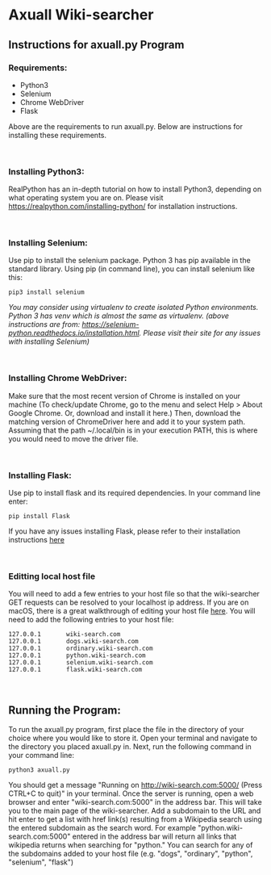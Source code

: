# **Axuall Wiki-searcher**

## **Instructions for axuall.py Program**

### Requirements:  

- Python3  
- Selenium  
- Chrome WebDriver  
- Flask  

Above are the requirements to run axuall.py. Below are instructions for installing these requirements. 

<br>

### Installing Python3:  
RealPython has an in-depth tutorial on how to install Python3, depending on what operating system you are on. Please visit https://realpython.com/installing-python/ for installation instructions.

<br>

### Installing Selenium:  
Use pip to install the selenium package. Python 3 has pip available in the standard library. Using pip (in command line), you can install selenium like this:  
```
pip3 install selenium
```

*You may consider using virtualenv to create isolated Python environments. Python 3 has venv which is almost the same as virtualenv.
(above instructions are from: https://selenium-python.readthedocs.io/installation.html. Please visit their site for any issues with installing Selenium)*

<br>

### Installing Chrome WebDriver:  
Make sure that the most recent version of Chrome is installed on your machine (To check/update Chrome, go to the menu and select Help > About Google Chrome. Or, download and install it here.) Then, download the matching version of ChromeDriver here and add it to your system path. Assuming that the path ~/.local/bin is in your execution PATH, this is where you would need to move the driver file.

<br>

### Installing Flask:  
Use pip to install flask and its required dependencies. In your command line enter:
```
pip install Flask
```

If you have any issues installing Flask, please refer to their installation instructions [here](https://flask.palletsprojects.com/en/2.0.x/installation/)

<br>

### Editting local host file
You will need to add a few entries to your host file so that the wiki-searcher GET requests can be resolved to your localhost ip address. If you are on macOS, there is a great walkthrough of editing your host file [here](https://help.nexcess.net/how-to-find-the-hosts-file-on-my-mac#:~:text=The%20Hosts%20file%20on%20a,the%20%2Fetc%2Fhosts%20folder.).
You will need to add the following entries to your host file:
```
127.0.0.1       wiki-search.com
127.0.0.1       dogs.wiki-search.com
127.0.0.1       ordinary.wiki-search.com
127.0.0.1       python.wiki-search.com
127.0.0.1       selenium.wiki-search.com
127.0.0.1       flask.wiki-search.com
```

<br>

## Running the Program:  
To run the axuall.py program, first place the file in the directory of your choice where you would like to store it. Open your terminal and navigate to the directory you placed axuall.py in.
Next, run the following command in your command line:
```
python3 axuall.py
```
You should get a message "Running on http://wiki-search.com:5000/ (Press CTRL+C to quit)" in your terminal. 
Once the server is running, open a web browser and enter "wiki-search.com:5000" in the address bar. This will take you to the main page of the wiki-searcher. Add a subdomain to the URL and hit enter to get a list with href link(s) resulting from a Wikipedia search using the entered subdomain as the search word. 
For example "python.wiki-search.com:5000" entered in the address bar will return all links that wikipedia returns when searching for "python." 
You can search for any of the subdomains added to your host file (e.g. "dogs", "ordinary", "python", "selenium", "flask")